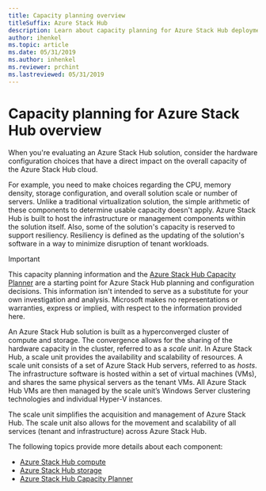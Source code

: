 ```yaml
---
title: Capacity planning overview
titleSuffix: Azure Stack Hub
description: Learn about capacity planning for Azure Stack Hub deployments.
author: ihenkel
ms.topic: article
ms.date: 05/31/2019
ms.author: inhenkel
ms.reviewer: prchint
ms.lastreviewed: 05/31/2019
---
```


# Capacity planning for Azure Stack Hub overview

When you're evaluating an Azure Stack Hub solution, consider the hardware configuration choices that have a direct impact on the overall capacity of the Azure Stack Hub cloud.

For example, you need to make choices regarding the CPU, memory density, storage configuration, and overall solution scale or number of servers. Unlike a traditional virtualization solution, the simple arithmetic of these components to determine usable capacity doesn't apply. Azure Stack Hub is built to host the infrastructure or management components within the solution itself. Also, some of the solution's capacity is reserved to support resiliency. Resiliency is defined as the updating of the solution's software in a way to minimize disruption of tenant workloads.

> [!IMPORTANT]
> This capacity planning information and the [Azure Stack Hub Capacity Planner](https://aka.ms/azstackcapacityplanner) are a starting point for Azure Stack Hub planning and configuration decisions. This information isn't intended to serve as a substitute for your own investigation and analysis. Microsoft makes no representations or warranties, express or implied, with respect to the information provided here.

An Azure Stack Hub solution is built as a hyperconverged cluster of compute and storage. The convergence allows for the sharing of the hardware capacity in the cluster, referred to as a *scale unit*. In Azure Stack Hub, a scale unit provides the availability and scalability of resources. A scale unit consists of a set of Azure Stack Hub servers, referred to as *hosts*. The infrastructure software is hosted within a set of virtual machines (VMs), and shares the same physical servers as the tenant VMs. All Azure Stack Hub VMs are then managed by the scale unit’s Windows Server clustering technologies and individual Hyper-V instances.

The scale unit simplifies the acquisition and management of Azure Stack Hub. The scale unit also allows for the movement and scalability of all services (tenant and infrastructure) across Azure Stack Hub.

The following topics provide more details about each component:

- [Azure Stack Hub compute](azure-stack-capacity-planning-compute.md)
- [Azure Stack Hub storage](azure-stack-capacity-planning-storage.md)
- [Azure Stack Hub Capacity Planner](azure-stack-capacity-planner.md)
